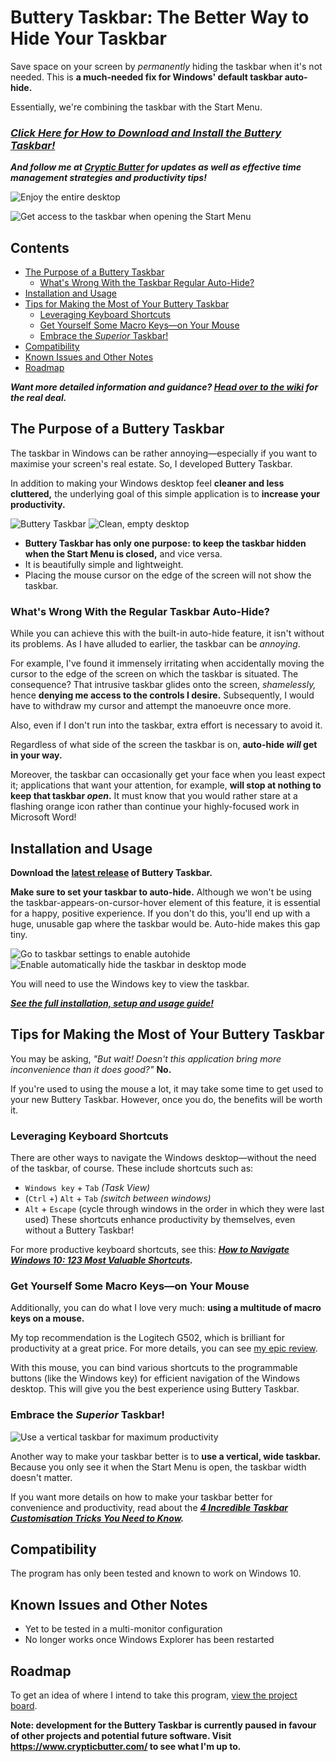 # Buttery Taskbar: The Better Way to Hide Your Taskbar
Save space on your screen by *permanently* hiding the taskbar when it's not needed. This is **a much-needed fix for Windows' default taskbar auto-hide.**

Essentially, we're combining the taskbar with the Start Menu.

### ***[Click Here for How to Download and Install the Buttery Taskbar!](https://github.com/CrypticButter/ButteryTaskbar/wiki/Installation,-Setup-and-Usage)***

***And follow me at [Cryptic Butter](https://www.crypticbutter.com) for updates as well as effective time management strategies and productivity tips!***

![Enjoy the entire desktop](https://i.imgur.com/HSuzqLhl.png)

![Get access to the taskbar when opening the Start Menu](https://i.imgur.com/RDkaKdcl.jpg)

## Contents
- [The Purpose of a Buttery Taskbar](#the-purpose-of-a-buttery-taskbar)
  - [What's Wrong With the Taskbar Regular Auto-Hide?](#whats-wrong-with-the-regular-taskbar-auto-hide)
- [Installation and Usage](#installation-and-usage)
- [Tips for Making the Most of Your Buttery Taskbar](#tips-for-making-the-most-of-your-buttery-taskbar)
  - [Leveraging Keyboard Shortcuts](#leveraging-keyboard-shortcuts)
  - [Get Yourself Some Macro Keys—on Your Mouse](#get-yourself-some-macro-keyson-your-mouse)
  - [Embrace the *Superior* Taskbar!](#embrace-the-superior-taskbar)
- [Compatibility](#compatibility)
- [Known Issues and Other Notes](#known-issues-and-other-notes)
- [Roadmap](#roadmap)

***Want more detailed information and guidance? [Head over to the wiki](https://github.com/CrypticButter/ButteryTaskbar/wiki) for the real deal.***
## The Purpose of a Buttery Taskbar
The taskbar in Windows can be rather annoying—especially if you want to maximise your screen's real estate. So, I developed Buttery Taskbar.

In addition to making your Windows desktop feel **cleaner and less cluttered,** the underlying goal of this simple application is to **increase your productivity.**

![Buttery Taskbar](https://i.imgur.com/aSJ0gJPt.png)
![Clean, empty desktop](https://i.imgur.com/sJ7v5zcm.jpg)

- **Buttery Taskbar has only one purpose: to keep the taskbar hidden when the Start Menu is closed,** and vice versa.
- It is beautifully simple and lightweight.
- Placing the mouse cursor on the edge of the screen will not show the taskbar.

### What's Wrong With the Regular Taskbar Auto-Hide?
While you can achieve this with the built-in auto-hide feature, it isn't without its problems. As I have alluded to earlier, the taskbar can be *annoying*.

For example, I've found it immensely irritating when accidentally moving the cursor to the edge of the screen on which the taskbar is situated. The consequence? That intrusive taskbar glides onto the screen, *shamelessly,* hence **denying me access to the controls I desire.** Subsequently, I would have to withdraw my cursor and attempt the manoeuvre once more.

Also, even if I don't run into the taskbar, extra effort is necessary to avoid it.

Regardless of what side of the screen the taskbar is on, **auto-hide *will* get in your way.**

Moreover, the taskbar can occasionally get your face when you least expect it; applications that want your attention, for example, **will stop at nothing to keep that taskbar *open*.** It must know that you would rather stare at a flashing orange icon rather than continue your highly-focused work in Microsoft Word!

## Installation and Usage
**Download the [latest release](https://github.com/CrypticButter/ButteryTaskbar/releases) of Buttery Taskbar.**

**Make sure to set your taskbar to auto-hide.** Although we won't be using the taskbar-appears-on-cursor-hover element of this feature, it is essential for a happy, positive experience. If you don't do this, you'll end up with a huge, unusable gap where the taskbar would be. Auto-hide makes this gap tiny.

![Go to taskbar settings to enable autohide](https://i.imgur.com/zSnFeA6m.jpg)
![Enable automatically hide the taskbar in desktop mode](https://i.imgur.com/MMVuYFjm.jpg)

You will need to use the Windows key to view the taskbar.

***[See the full installation, setup and usage guide!](https://github.com/CrypticButter/ButteryTaskbar/wiki/Installation,-Setup-and-Usage)***

## Tips for Making the Most of Your Buttery Taskbar
You may be asking, 
*"But wait! Doesn't this application bring more inconvenience than it does good?"*
**No.**

If you're used to using the mouse a lot, it may take some time to get used to your new Buttery Taskbar. However, once you do, the benefits will be worth it.

### Leveraging Keyboard Shortcuts
There are other ways to navigate the Windows desktop—without the need of the taskbar, of course. These include shortcuts such as:
- `Windows key` + `Tab` *(Task View)*
- (`Ctrl` +) `Alt` + `Tab` *(switch between windows)*
- `Alt` + `Escape` (cycle through windows in the order in which they were last used)
These shortcuts enhance productivity by themselves, even without a Buttery Taskbar!

For more productive keyboard shortcuts, see this: ***[How to Navigate Windows 10: 123 Most Valuable Shortcuts](https://crypticbutter.com/navigate-windows-10-123-shortcuts/).***

### Get Yourself Some Macro Keys—on Your Mouse
Additionally, you can do what I love very much: **using a multitude of macro keys on a mouse.**

My top recommendation is the Logitech G502, which is brilliant for productivity at a great price. For more details, you can see [my epic review](https://crypticbutter.com/best-mouse-for-programming-g502/).

With this mouse, you can bind various shortcuts to the programmable buttons (like the Windows key) for efficient navigation of the Windows desktop. This will give you the best experience using Buttery Taskbar.

### Embrace the *Superior* Taskbar!
![Use a vertical taskbar for maximum productivity](https://i.imgur.com/4GcKLupl.png)

Another way to make your taskbar better is to **use a vertical, wide taskbar.** Because you only see it when the Start Menu is open, the taskbar width doesn't matter.

If you want more details on how to make your taskbar better for convenience and productivity, read about the ***[4 Incredible Taskbar Customisation Tricks You Need to Know](https://crypticbutter.com/4-taskbar-customisation-tricks/).***

## Compatibility
The program has only been tested and known to work on Windows 10.

## Known Issues and Other Notes
- Yet to be tested in a multi-monitor configuration
- No longer works once Windows Explorer has been restarted

## Roadmap
To get an idea of where I intend to take this program, [view the project board](https://github.com/CrypticButter/ButteryTaskbar/projects/1).

**Note: development for the Buttery Taskbar is currently paused in favour of other projects and potential future software. Visit https://www.crypticbutter.com/ to see what I'm up to.**
